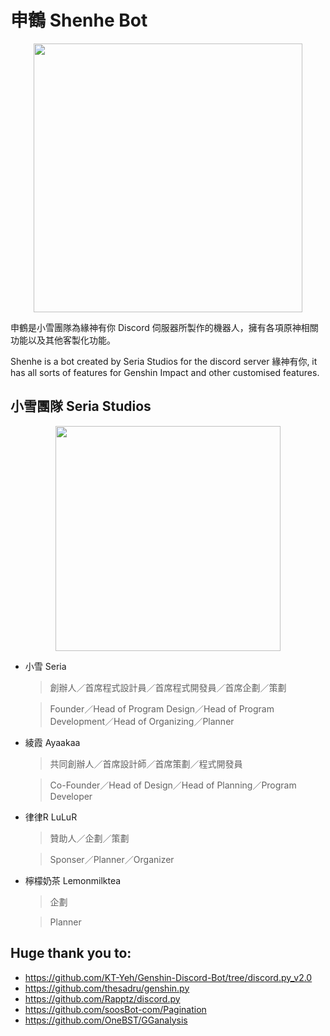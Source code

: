 # 申鶴 Shenhe Bot

<p align="center">
<img src="https://i.imgur.com/bwWfOJH.png" width="430" height="430" />
</p>

申鶴是小雪團隊為緣神有你 Discord 伺服器所製作的機器人，擁有各項原神相關功能以及其他客製化功能。

Shenhe is a bot created by Seria Studios for the discord server 緣神有你, it has all sorts of features for Genshin Impact and other customised features.

## 小雪團隊 Seria Studios

<p align="center">
<img src="https://i.imgur.com/j2RCDKr.png" width="360" height="360" />
</p>

 - 小雪 Seria

     > 創辦人／首席程式設計員／首席程式開發員／首席企劃／策劃

     > Founder／Head of Program Design／Head of Program Development／Head of Organizing／Planner

 - 綾霞 Ayaakaa
 
     > 共同創辦人／首席設計師／首席策劃／程式開發員
     
     > Co-Founder／Head of Design／Head of Planning／Program Developer

 - 律律R LuLuR
 
     > 贊助人／企劃／策劃
     
     > Sponser／Planner／Organizer

 - 檸檬奶茶 Lemonmilktea
     > 企劃

     > Planner



## Huge thank you to:
- https://github.com/KT-Yeh/Genshin-Discord-Bot/tree/discord.py_v2.0
- https://github.com/thesadru/genshin.py
- https://github.com/Rapptz/discord.py
- https://github.com/soosBot-com/Pagination
- https://github.com/OneBST/GGanalysis
